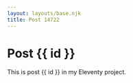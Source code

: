 ```yaml
---
layout: layouts/base.njk
title: Post 14722
---
```


# Post {{ id }}

This is post {{ id }} in my Eleventy project.
